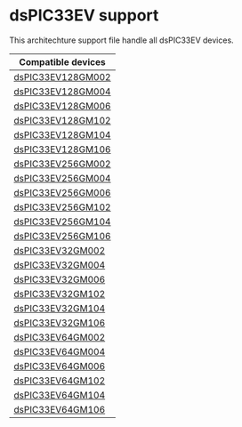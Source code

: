 # dsPIC33EV support

This architechture support file handle all dsPIC33EV devices.

|Compatible devices|
|---------|
|[dsPIC33EV128GM002](http://microchip.com/dsPIC33EV128GM002)|
|[dsPIC33EV128GM004](http://microchip.com/dsPIC33EV128GM004)|
|[dsPIC33EV128GM006](http://microchip.com/dsPIC33EV128GM006)|
|[dsPIC33EV128GM102](http://microchip.com/dsPIC33EV128GM102)|
|[dsPIC33EV128GM104](http://microchip.com/dsPIC33EV128GM104)|
|[dsPIC33EV128GM106](http://microchip.com/dsPIC33EV128GM106)|
|[dsPIC33EV256GM002](http://microchip.com/dsPIC33EV256GM002)|
|[dsPIC33EV256GM004](http://microchip.com/dsPIC33EV256GM004)|
|[dsPIC33EV256GM006](http://microchip.com/dsPIC33EV256GM006)|
|[dsPIC33EV256GM102](http://microchip.com/dsPIC33EV256GM102)|
|[dsPIC33EV256GM104](http://microchip.com/dsPIC33EV256GM104)|
|[dsPIC33EV256GM106](http://microchip.com/dsPIC33EV256GM106)|
|[dsPIC33EV32GM002](http://microchip.com/dsPIC33EV32GM002)|
|[dsPIC33EV32GM004](http://microchip.com/dsPIC33EV32GM004)|
|[dsPIC33EV32GM006](http://microchip.com/dsPIC33EV32GM006)|
|[dsPIC33EV32GM102](http://microchip.com/dsPIC33EV32GM102)|
|[dsPIC33EV32GM104](http://microchip.com/dsPIC33EV32GM104)|
|[dsPIC33EV32GM106](http://microchip.com/dsPIC33EV32GM106)|
|[dsPIC33EV64GM002](http://microchip.com/dsPIC33EV64GM002)|
|[dsPIC33EV64GM004](http://microchip.com/dsPIC33EV64GM004)|
|[dsPIC33EV64GM006](http://microchip.com/dsPIC33EV64GM006)|
|[dsPIC33EV64GM102](http://microchip.com/dsPIC33EV64GM102)|
|[dsPIC33EV64GM104](http://microchip.com/dsPIC33EV64GM104)|
|[dsPIC33EV64GM106](http://microchip.com/dsPIC33EV64GM106)|
